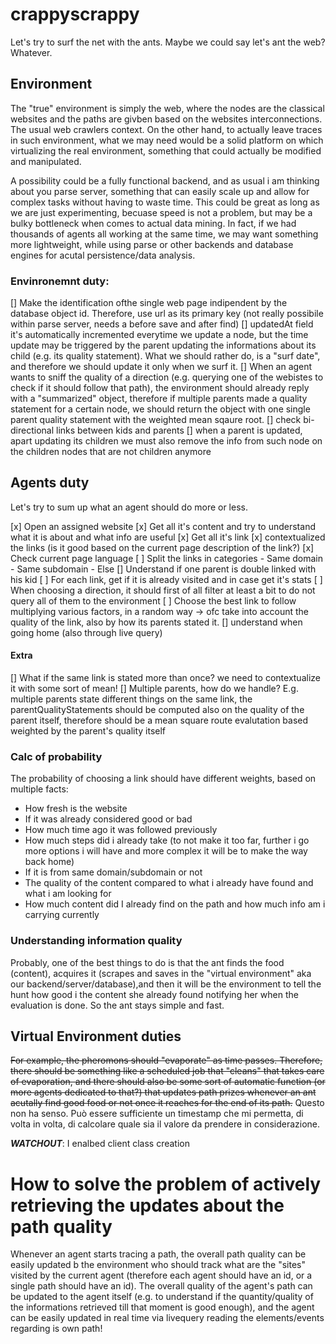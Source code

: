 # crappyscrappy
Let's try to surf the net with the ants. Maybe we could say let's ant the web?
Whatever.

## Environment
The "true" environment is simply the web, where the nodes are the classical websites and the paths are givben based on the websites interconnections. The usual web crawlers context. On the other hand, to actually leave traces in such environment, what we may need would be a solid platform on which virtualizing the real environment, something that could actually be modified and manipulated.

A possibility could be a fully functional backend, and as usual i am thinking about you parse server, something that can easily scale up and allow for complex tasks without having to waste time. This could be great as long as we are just experimenting, becuase speed is not a problem, but may be a bulky bottleneck when comes to actual data mining. In fact, if we had thousands of agents all working at the same time, we may want something more lightweight, while using parse or other backends and database engines for acutal persistence/data analysis.

### Envinronemnt duty:
[] Make the identification ofthe single web page indipendent by the database object id. Therefore, use url as its primary key (not really possibile within parse server, needs a before save and after find)
[] updatedAt field it's automatically incremented everytime we update a node, but the time update may be triggered by the parent updating the informations about its child (e.g. its quality statement). What we should rather do, is a "surf date", and therefore we should update it only when we surf it.
[] When an agent wants to sniff the quality of a direction (e.g. querying one of the webistes to check if it should follow that path), the environment should already reply with a "summarized" object, therefore if multiple parents made a quality statement for a certain node, we should return the object with one single parent quality statement with the weighted mean sqaure root.
[] check bi-directional links between kids and parents
[] when a parent is updated, apart updating its children we must also remove the info from such node on the children nodes that are not children anymore

## Agents duty
Let's try to sum up what an agent should do more or less.

 [x] Open an assigned website
 [x] Get all it's content and try to understand what it is about and what info are useful
 [x] Get all it's link
 [x] contextualized the links (is it good based on the current page description of the link?)
 [x] Check current page language
 [ ] Split the links in categories
     - Same domain
     - Same subdomain
     - Else
[] Understand if one parent is double linked with his kid
 [ ] For each link, get if it is already visited and in case get it's stats
 [ ] When choosing a direction, it should first of all filter at least a bit to do not query all of them to the environment
 [ ] Choose the best link to follow multiplying various factors, in a random way -> ofc take into account the quality of the link, also by how its parents stated it.
 [] understand when going home (also through live query)

#### Extra
[] What if the same link is stated more than once? we need to contextualize it with some sort of mean!
[] Multiple parents, how do we handle? E.g. multiple parents state different things on the same link, the parentQualityStatements should be computed also on the quality of the parent itself, therefore should be a mean square route evalutation based weighted by the parent's quality itself

### Calc of probability
The probability of choosing a link should have different weights, based on multiple facts:
- How fresh is the website
- If it was already considered good or bad
- How much time ago it was followed previously
- How much steps did i already take (to not make it too far, further i go more options i will have and more complex  it will be to make the way back home)
- If it is from same domain/subdomain or not
- The quality of the content compared to what i already have found and what i am looking for
- How much content did I already find on the path and how much info am i carrying currently

### Understanding information quality
Probably, one of the best things to do is that the ant finds the food (content), acquires it (scrapes and saves in the "virtual environment" aka our backend/server/database),and then it will be the environment to tell the hunt how good i the content she already found notifying her when the evaluation is done. So the ant stays simple and fast.

## Virtual Environment duties
<del> For example, the pheromons should "evaporate" as time passes. Therefore, there should be something like a scheduled job that "cleans" that takes care of evaporation, and there should also be some sort of automatic function (or more agents dedicated to that?) that updates path prizes whenever an ant acutally find good food or not once it reaches for the end of its path.</del>
Questo non ha senso. Può essere sufficiente un timestamp che mi permetta, di volta in volta, di calcolare quale sia il valore da prendere in considerazione.

***WATCHOUT***: I enalbed client class creation

# How to solve the problem of actively retrieving the updates about the path quality
Whenever an agent starts tracing a path, the overall path quality can be easily updated b the environment who should track what are the "sites" visited by the current agent (therefore each agent should have an id, or a single path should have an id). The overall quality of the agent's path can be updated to the agent itself (e.g. to understand if the quantity/quality of the informations retrieved till that moment is good enough), and the agent can be easily updated in real time via livequery reading the elements/events regarding is own path!